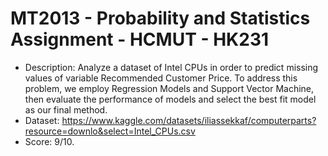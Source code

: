 # MT2013 - Probability and Statistics Assignment - HCMUT - HK231
- Description: Analyze a dataset of Intel CPUs in order to predict missing values of variable Recommended Customer Price. To address this problem, we employ Regression Models and Support Vector Machine, then evaluate the performance of models and select the best fit model as our final method.
- Dataset: https://www.kaggle.com/datasets/iliassekkaf/computerparts?resource=downlo&select=Intel_CPUs.csv
- Score: 9/10.
